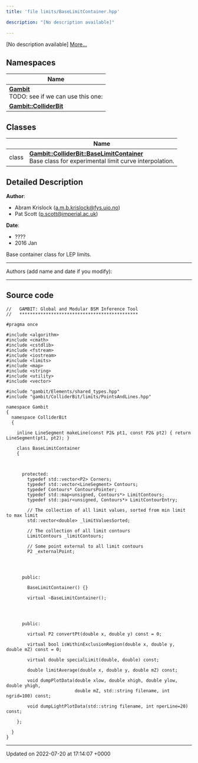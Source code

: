 ```yaml
---
title: 'file limits/BaseLimitContainer.hpp'

description: "[No description available]"

---
```







[No description available] [More...](#detailed-description)

## Namespaces

| Name           |
| -------------- |
| **[Gambit](/documentation/code/namespaces/namespacegambit/)** <br>TODO: see if we can use this one:  |
| **[Gambit::ColliderBit](/documentation/code/namespaces/namespacegambit_1_1colliderbit/)**  |

## Classes

|                | Name           |
| -------------- | -------------- |
| class | **[Gambit::ColliderBit::BaseLimitContainer](/documentation/code/classes/classgambit_1_1colliderbit_1_1baselimitcontainer/)** <br>Base class for experimental limit curve interpolation.  |

## Detailed Description


**Author**: 

  * Abram Krislock ([a.m.b.krislock@fys.uio.no](mailto:a.m.b.krislock@fys.uio.no)) 
  * Pat Scott ([p.scott@imperial.ac.uk](mailto:p.scott@imperial.ac.uk)) 


**Date**: 

  * ????
  * 2016 Jan


Base container class for LEP limits.



------------------

Authors (add name and date if you modify):



------------------




## Source code

```
//   GAMBIT: Global and Modular BSM Inference Tool
//   *********************************************

#pragma once

#include <algorithm>
#include <cmath>
#include <cstdlib>
#include <fstream>
#include <iostream>
#include <limits>
#include <map>
#include <string>
#include <utility>
#include <vector>

#include "gambit/Elements/shared_types.hpp"
#include "gambit/ColliderBit/limits/PointsAndLines.hpp"

namespace Gambit
{
  namespace ColliderBit
  {

    inline LineSegment makeLine(const P2& pt1, const P2& pt2) { return LineSegment(pt1, pt2); }

    class BaseLimitContainer
    {



      protected:
        typedef std::vector<P2> Corners;
        typedef std::vector<LineSegment> Contours;
        typedef Contours* ContoursPointer;
        typedef std::map<unsigned, Contours*> LimitContours;
        typedef std::pair<unsigned, Contours*> LimitContourEntry;

        // The collection of all limit values, sorted from min limit to max limit
        std::vector<double> _limitValuesSorted;

        // The collection of all limit contours
        LimitContours _limitContours;

        // Some point external to all limit contours
        P2 _externalPoint;




      public:

        BaseLimitContainer() {}

        virtual ~BaseLimitContainer();

      


      public:

        virtual P2 convertPt(double x, double y) const = 0;

        virtual bool isWithinExclusionRegion(double x, double y, double mZ) const = 0;

        virtual double specialLimit(double, double) const;
        
        double limitAverage(double x, double y, double mZ) const;

        void dumpPlotData(double xlow, double xhigh, double ylow, double yhigh,
                          double mZ, std::string filename, int ngrid=100) const;

        void dumpLightPlotData(std::string filename, int nperLine=20) const;

    };

  }
}
```


-------------------------------

Updated on 2022-07-20 at 17:14:07 +0000
